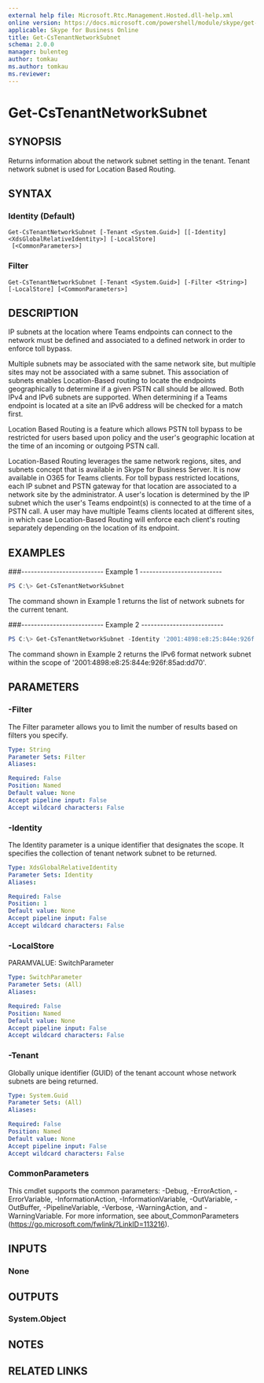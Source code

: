 ```yaml
---
external help file: Microsoft.Rtc.Management.Hosted.dll-help.xml
online version: https://docs.microsoft.com/powershell/module/skype/get-cstenantnetworksubnet
applicable: Skype for Business Online
title: Get-CsTenantNetworkSubnet
schema: 2.0.0
manager: bulenteg
author: tomkau
ms.author: tomkau
ms.reviewer:
---
```


# Get-CsTenantNetworkSubnet

## SYNOPSIS
Returns information about the network subnet setting in the tenant. Tenant network subnet is used for Location Based Routing.

## SYNTAX

### Identity (Default)
```
Get-CsTenantNetworkSubnet [-Tenant <System.Guid>] [[-Identity] <XdsGlobalRelativeIdentity>] [-LocalStore]
 [<CommonParameters>]
```

### Filter
```
Get-CsTenantNetworkSubnet [-Tenant <System.Guid>] [-Filter <String>] [-LocalStore] [<CommonParameters>]
```

## DESCRIPTION
IP subnets at the location where Teams endpoints can connect to the network must be defined and associated to a defined network in order to enforce toll bypass.

Multiple subnets may be associated with the same network site, but multiple sites may not be associated with a same subnet. This association of subnets enables Location-Based routing to locate the endpoints geographically to determine if a given PSTN call should be allowed. Both IPv4 and IPv6 subnets are supported. When determining if a Teams endpoint is located at a site an IPv6 address will be checked for a match first.

Location Based Routing is a feature which allows PSTN toll bypass to be restricted for users based upon policy and the user's geographic location at the time of an incoming or outgoing PSTN call. 

Location-Based Routing leverages the same network regions, sites, and subnets concept that is available in Skype for Business Server. It is now available in O365 for Teams clients. For toll bypass restricted locations, each IP subnet and PSTN gateway for that location are associated to a network site by the administrator. A user's location is determined by the IP subnet which the user's Teams endpoint(s) is connected to at the time of a PSTN call. A user may have multiple Teams clients located at different sites, in which case Location-Based Routing will enforce each client's routing separately depending on the location of its endpoint.

## EXAMPLES

###-------------------------- Example 1 --------------------------
```powershell
PS C:\> Get-CsTenantNetworkSubnet
```

The command shown in Example 1 returns the list of network subnets for the current tenant.

###-------------------------- Example 2 --------------------------
```powershell
PS C:\> Get-CsTenantNetworkSubnet -Identity '2001:4898:e8:25:844e:926f:85ad:dd70'
```

The command shown in Example 2 returns the IPv6 format network subnet within the scope of '2001:4898:e8:25:844e:926f:85ad:dd70'.

## PARAMETERS

### -Filter
The Filter parameter allows you to limit the number of results based on filters you specify.

```yaml
Type: String
Parameter Sets: Filter
Aliases:

Required: False
Position: Named
Default value: None
Accept pipeline input: False
Accept wildcard characters: False
```

### -Identity
The Identity parameter is a unique identifier that designates the scope. It specifies the collection of tenant network subnet to be returned.

```yaml
Type: XdsGlobalRelativeIdentity
Parameter Sets: Identity
Aliases:

Required: False
Position: 1
Default value: None
Accept pipeline input: False
Accept wildcard characters: False
```

### -LocalStore
PARAMVALUE: SwitchParameter

```yaml
Type: SwitchParameter
Parameter Sets: (All)
Aliases:

Required: False
Position: Named
Default value: None
Accept pipeline input: False
Accept wildcard characters: False
```

### -Tenant
Globally unique identifier (GUID) of the tenant account whose network subnets are being returned.

```yaml
Type: System.Guid
Parameter Sets: (All)
Aliases:

Required: False
Position: Named
Default value: None
Accept pipeline input: False
Accept wildcard characters: False
```

### CommonParameters
This cmdlet supports the common parameters: -Debug, -ErrorAction, -ErrorVariable, -InformationAction, -InformationVariable, -OutVariable, -OutBuffer, -PipelineVariable, -Verbose, -WarningAction, and -WarningVariable.
For more information, see about_CommonParameters (https://go.microsoft.com/fwlink/?LinkID=113216).

## INPUTS

### None

## OUTPUTS

### System.Object
## NOTES

## RELATED LINKS
